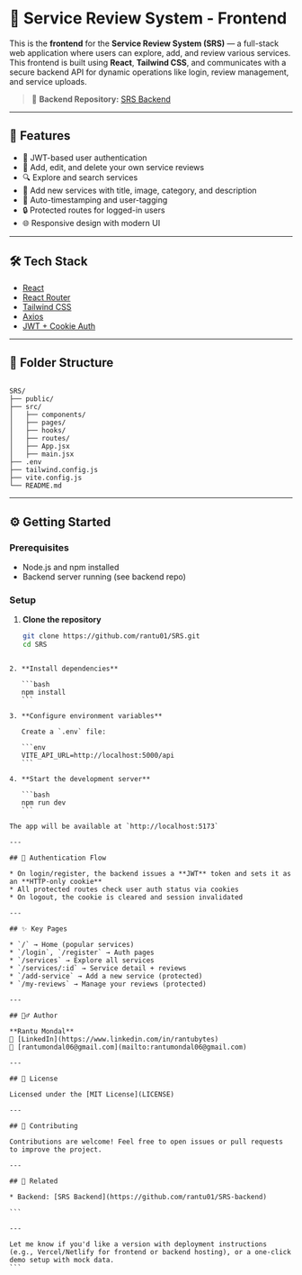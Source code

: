 
# 💬 Service Review System - Frontend

This is the **frontend** for the **Service Review System (SRS)** — a full-stack web application where users can explore, add, and review various services. This frontend is built using **React**, **Tailwind CSS**, and communicates with a secure backend API for dynamic operations like login, review management, and service uploads.

> 🔗 **Backend Repository:** [SRS Backend](https://github.com/rantu01/SRS-backend)

---

## 🚀 Features

- 🔐 JWT-based user authentication
- 🧾 Add, edit, and delete your own service reviews
- 🔍 Explore and search services
- 📸 Add new services with title, image, category, and description
- 📅 Auto-timestamping and user-tagging
- 🔒 Protected routes for logged-in users
- 🌐 Responsive design with modern UI

---

## 🛠️ Tech Stack

- [React](https://reactjs.org/)
- [React Router](https://reactrouter.com/)
- [Tailwind CSS](https://tailwindcss.com/)
- [Axios](https://axios-http.com/)
- [JWT + Cookie Auth](https://jwt.io/)

---

## 📁 Folder Structure

```

SRS/
├── public/
├── src/
│   ├── components/
│   ├── pages/
│   ├── hooks/
│   ├── routes/
│   ├── App.jsx
│   ├── main.jsx
├── .env
├── tailwind.config.js
├── vite.config.js
└── README.md

````

---

## ⚙️ Getting Started

### Prerequisites

- Node.js and npm installed
- Backend server running (see backend repo)

### Setup

1. **Clone the repository**
   ```bash
   git clone https://github.com/rantu01/SRS.git
   cd SRS
````

2. **Install dependencies**

   ```bash
   npm install
   ```

3. **Configure environment variables**

   Create a `.env` file:

   ```env
   VITE_API_URL=http://localhost:5000/api
   ```

4. **Start the development server**

   ```bash
   npm run dev
   ```

The app will be available at `http://localhost:5173`

---

## 🔐 Authentication Flow

* On login/register, the backend issues a **JWT** token and sets it as an **HTTP-only cookie**
* All protected routes check user auth status via cookies
* On logout, the cookie is cleared and session invalidated

---

## ✨ Key Pages

* `/` → Home (popular services)
* `/login`, `/register` → Auth pages
* `/services` → Explore all services
* `/services/:id` → Service detail + reviews
* `/add-service` → Add a new service (protected)
* `/my-reviews` → Manage your reviews (protected)

---

## 🙋‍♂️ Author

**Rantu Mondal**
🔗 [LinkedIn](https://www.linkedin.com/in/rantubytes)
📧 [rantumondal06@gmail.com](mailto:rantumondal06@gmail.com)

---

## 📄 License

Licensed under the [MIT License](LICENSE)

---

## 🤝 Contributing

Contributions are welcome! Feel free to open issues or pull requests to improve the project.

---

## 🔗 Related

* Backend: [SRS Backend](https://github.com/rantu01/SRS-backend)

```

---

Let me know if you'd like a version with deployment instructions (e.g., Vercel/Netlify for frontend or backend hosting), or a one-click demo setup with mock data.
```
